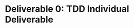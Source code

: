 # Deliverable 0: TDD Individual Deliverable

<!-- ### Final Submission: September 17 @ 1800>

Test-driven development (TDD) is one [modern technique](../readings/Process.md#tdd) for building software. As the name suggests, engineers write tests for every requirement in the specification _before_ they create the implementation. This makes it much easier to final product has at least a base level of testing.

In terms of the course project, adopting TDD will ensure you understand all the requirements of the specification before getting buried in the details of your implementation. This is important because implementing code that doesn't meet the requirements _will_ increase the amount of work you need to do for the project.

In this deliverable you will be reading a specification and writing a set of tests against that spec. To evaluate the completeness of your test suite for the spec we will execute your suite against our own system to measure how well your tests [cover](../readings/Testing.md#coverage) our implementation.

## Getting the starter code

You need to log in to [GitHub Enterprise](https://github.ugrad.cs.ubc.ca) with your ugrad account **ASAP** so that we can provision your repo after lecture on Sept 6. Also for Sept 7, ensure that you have prepared your computer according the [setup guide](../resources/setup.md) (also found in the README of your provisioned repo).

Once your repo has been created, you'll receive an email with a link to clone your repo. For this course, you will be using Git to manage your code. A description of how to use Git is given in our brief [Git Tutorial](../resources/git.md).

## Requirements

For this deliverable, you will read the [Deliverable 1](Deliverable1.md) specification, extract detailed requirements, and then turn the requirements you identified into a set of tests. Specifically, you will be writing unit tests for the four methods of the `InsightFacade` class in `./src/controller/InsightFacade.ts`. You should not modify any files under the `src/` directory.

Your grade will be computed using the following formula which is explained below:
> 0.8 * (coverage percentage)^2 + 0.2 * percentage of valid tests

As you can see, your grade for this deliverable is largely based on how much of the reference solution your tests cover. Because it can be relatively easy to cover up to 80% of the reference implementation but difficult to cover all 100%, the percentage of covered lines will be squared when computing your grade. To ensure that you write effective tests (tests that have proper asserts that are actually checked), some of your grade will based on the percentage of tests that pass and fail as expected. Specifically, your tests should fail when you run them locally against the invalid implementation of InsightFacade provided in the starter code but pass when run against a valid implementation on [AutoTest](AutoTest.md). Note that in this project, _tests pass by default_ if you don't include or check assertions in your tests. Therefore, you must make sure you have explicitly defined asserts for every code path in every test and that the asserts check the correct conditions. These tests will form the basis of your personal test suite for the remainder of the project.

Because you have no way of checking how much of the reference solution your are covering on your local computer, you will need to rely on AutoTest to determine your progress. This service is rate limited so you will want to **start early**.

## Developing your deliverable

We will be using the [Mocha Test Environment](https://mochajs.org/) with [Chai Expectations](http://chaijs.com/api/bdd/) for testing. You should add additional tests to `test/InsightFacade.spec.ts` and execute them with `yarn test`. Since `InsightFacade` is not correctly implemented in the starter code, any tests you add should **_FAIL_**.

To fully test the `addDataset` method, you'll need to generate additional zip files with differing content.
We recommend you place all of your test zip files in `test/data` and follow the test structure already in place in `InsightFacade.spec.ts`.
Specifically, you can add your additional zip files to the `datasets` object and then test `addDataset` against each of your zip files by duplicating the "Should add the courses dataset" test.

When writing tests for the `performQuery` method, you will find that the tests have a common structure: define a query to test and the corresponding results and check that `performQuery` returns the correct results for the given query.
To simplify this process (and to ensure that `InsightFacade.spec.ts` file doesn't become cluttered) we have included the ability to define test queries and results in separate files.
These files are used to automatically generate tests that check whether the query returns the correct results.
Thus, in addition to writing tests in `InsightFacade.spec.ts` using `it()`, you can also write tests for `performQuery` by creating new json files in `test/queries`.
See the two examples `q1.json` and `q2.json` already included to get a sense of the JSON structure (which is explicitly defined in `query.schema.json`).
As you add more valid JSON files to `files/queries` you'll see that the number of tests that are run increases which is a sign that things are working as expected.

## Getting your grade

This will be an individual deliverable (the only one in the project). It is worth 10% of your final grade. We will run [MOSS](https://theory.stanford.edu/~aiken/moss/) on all submissions so please make sure your work is your own. Your project is automatically graded every time you _push_ to GitHub with the command `git push`. Your grade will be the maximum grade you received from all submissions (commits in git terminology) made before the hard deadline (Sept 17). While we compute your grade on every submission, you will only be able to request to see your grade once every 12h hours. You can request your grade by mentioning `@autobot` in a commit comment. Refer to [AutoTest.md](AutoTest.md) for additional details.

You cannot use any library package that is not explicitly specified in package.json. Your implementation must be in TypeScript and must compile without error.

## Resources

- [Git Tutorial](../resources/git.md)
- [TypeScript/JavaScript Tutorial](../resources/typescript.md)
- [Asynchronous Development Tutorial](../resources/async.md)
- [Promises Tutorial](../resources/promises.md)

<!-- D1 coverage for reference solution (can be deleted)
  50 passing (8s)

-----------------------|----------|----------|----------|----------|----------------|
File                   |  % Stmts | % Branch |  % Funcs |  % Lines |Uncovered Lines |
-----------------------|----------|----------|----------|----------|----------------|
All files              |    70.66 |    71.57 |       68 |    70.66 |                |
 src                   |    83.33 |      100 |       80 |    83.33 |                |
  Util.ts              |    83.33 |      100 |       80 |    83.33 |             30 |
 src/controller        |    82.62 |    73.74 |    87.67 |    82.62 |                |
  DatasetController.ts |    65.52 |    50.72 |    75.76 |    65.52 |... 298,299,307 |
  InsightFacade.ts     |    98.08 |      100 |      100 |    98.08 |             89 |
  QueryController.ts   |       91 |    85.37 |    96.77 |       91 |... 288,327,348 |
 src/rest              |    11.11 |        0 |        0 |    11.11 |                |
  RouteHandler.ts      |    10.87 |        0 |        0 |    10.87 |... 83,84,85,87 |
  Server.ts            |    11.43 |        0 |        0 |    11.43 |... 93,96,97,98 |
-----------------------|----------|----------|----------|----------|----------------|
-->
